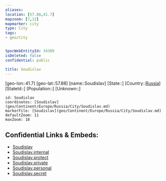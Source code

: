 ```yaml
---
aliases: 
location: [57.88,41.7]
mapzoom: [7,12] 
mapmarker: city 
type: City
tags:
- geo/City


SpocWebEntityId: 34389
isDeleted: false
confidential: public

title: Soudislav
---
```

[geo-lon::41.7]
[geo-lat::57.88]
[name::Soudislav]
[State::]
[Country::[Russia](geo/Continent/Europe/Russia.md)]
[StateId::]
[Population::]
[Unknown::]


```leaflet
id: Soudislav
coordinates: [Soudislav](geo/Continent/Europe/Russia/City/Soudislav.md)
markerFile: [Soudislav](geo/Continent/Europe/Russia/City/Soudislav.md)
defaultZoom: 11 
maxZoom: 18
```


## Confidential Links & Embeds: 
- [Soudislav](../../../../../../_public/geo/Continent/Europe/Russia/City/Soudislav.md) 
- [Soudislav.internal](../../../../../../_internal/geo/Continent/Europe/Russia/City/Soudislav.internal.md) 
- [Soudislav.protect](../../../../../../_protect/geo/Continent/Europe/Russia/City/Soudislav.protect.md) 
- [Soudislav.private](../../../../../../_private/geo/Continent/Europe/Russia/City/Soudislav.private.md) 
- [Soudislav.personal](../../../../../../_personal/geo/Continent/Europe/Russia/City/Soudislav.personal.md) 
- [Soudislav.secret](../../../../../../_secret/geo/Continent/Europe/Russia/City/Soudislav.secret.md) 
